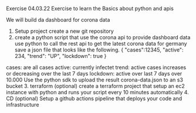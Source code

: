 Exercise 04.03.22
Exercise to learn the Basics about python and apis

We will build da dashboard for corona data

1. Setup project
create a new git repository
2. create a python script that use the corona api to provide dashboard data
use python to call the rest api to get the latest corona data for germany
save a json file that looks like the following.
{
    "cases":12345,
    "active": 234,
    "trend": "UP",
    "lockdown": true
}

cases: are all cases
active: currently infectet
trend: active cases increases or decreasing over the last 7 days
lockdown: active over last 7 days over 10.000
Use the python sdk to upload the result corona-data.json to an s3 bucket
3. terraform (optional)
create a terraform project that setup an ec2 instance with python and runs your script every 10 minutes automatically
4. CD (optional)
Setup a github actions pipeline that deploys your code and infrastructure